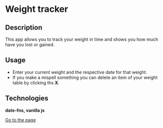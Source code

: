 # Weight tracker

## Description

This app allows you to track your weight in time and shows you how much have you lost or gained.

## Usage

- Enter your current weight and the respective date for that weight.
- If you make a mispell something you can delete an item of your weight table by clicking ths **X**.

## Technologies

**date-fns, vanilla js**

[Go to the page](https://porfolio-jeferson-weight-tracker.netlify.app 'Weight tracker')
